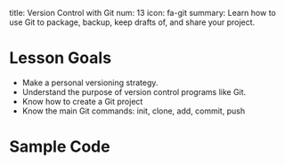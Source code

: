 title: Version Control with Git
num: 13
icon: fa-git
summary: Learn how to use Git to package, backup, keep drafts of, and share your project.



# Lesson Goals
  - Make a personal versioning strategy.
  - Understand the purpose of version control programs like Git.
  - Know how to create a Git project
  - Know the main Git commands: init, clone, add, commit, push


# Sample Code